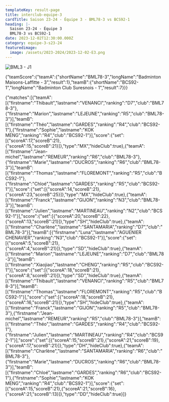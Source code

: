 ```yaml
---
templateKey: result-page
title: interclub-equipe-3
cardTitle: Saison 23-24 - Équipe 3 - BML78-3 vs BCS92-1 
heading: |-
  Saison 23-24 - Équipe 3
  BML78-3 vs BCS92-1
date: 2023-12-02T12:30:00.000Z
category: equipe-3-s23-24
featuredimage:
  image: /assets/2023-2024/2023-12-02-E3.png
---
```

![](/assets/2023-2024/2023-12-02-E3.png "BML3 - J1")

<teamscoreboard>{"teamScore":{"teamA":{"shortName":"BML78-3","longName":"Badminton Maisons-Laffitte - 3","result":1},"teamB":{"shortName":"BCS92-1","longName":"Badminton Club Suresnois - 1","result":7}}}</teamscoreboard>

<scoreboard>{"matches":[{"teamA":[{"firstname":"Thibault","lastname":"VENANCI","ranking":"D7","club":"BML78-3"},{"firstname":"Marion","lastname":"LEJEUNE","ranking":"R5","club":"BML78-3"}],"teamB":[{"firstname":"Théo","lastname":"GARDES","ranking":"R4","club":"BCS92-1"},{"firstname":"Sophie","lastname":"KOK MENG","ranking":"R4","club":"BCS92-1"}],"score":{"set":[{"scoreA":17,"scoreB":21},{"scoreA":15,"scoreB":21}]},"type":"MX","hideClub":true},{"teamA":[{"firstname":"Jean-michel","lastname":"REMEUR","ranking":"R6","club":"BML78-3"},{"firstname":"Marie","lastname":"DUCROS","ranking":"R6","club":"BML78-3"}],"teamB":[{"firstname":"Thomas","lastname":"FLOREMONT","ranking":"R5","club":"BCS92-1"},{"firstname":"Chloé","lastname":"GARDES","ranking":"R5","club":"BCS92-1"}],"score":{"set":[{"scoreA":14,"scoreB":21},{"scoreA":23,"scoreB":25}]},"type":"MX","hideClub":true},{"teamA":[{"firstname":"Franck","lastname":"GIJON","ranking":"N3","club":"BML78-3"}],"teamB":[{"firstname":"Julien","lastname":"MARTINEAU","ranking":"N2","club":"BCS92-1"}],"score":{"set":[{"scoreA":20,"scoreB":22},{"scoreA":13,"scoreB":21}]},"type":"SH","hideClub":true},{"teamA":[{"firstname":"Charlène","lastname":"SANTAMARIA","ranking":"D7","club":"BML78-3"}],"teamB":[{"firstname":"Luna","lastname":"AGUENIER CHENAVIER","ranking":"N3","club":"BCS92-1"}],"score":{"set":[{"scoreA":5,"scoreB":21},{"scoreA":4,"scoreB":21}]},"type":"SD","hideClub":true},{"teamA":[{"firstname":"Marion","lastname":"LEJEUNE","ranking":"D7","club":"BML78-3"}],"teamB":[{"firstname":"Xiaojiao","lastname":"CHENG","ranking":"R5","club":"BCS92-1"}],"score":{"set":[{"scoreA":18,"scoreB":21},{"scoreA":8,"scoreB":21}]},"type":"SD","hideClub":true},{"teamA":[{"firstname":"Thibault","lastname":"VENANCI","ranking":"R5","club":"BML78-3"}],"teamB":[{"firstname":"Thomas","lastname":"FLOREMONT","ranking":"R5","club":"BCS92-1"}],"score":{"set":[{"scoreA":18,"scoreB":21},{"scoreA":16,"scoreB":21}]},"type":"SH","hideClub":true},{"teamA":[{"firstname":"Franck","lastname":"GIJON","ranking":"R5","club":"BML78-3"},{"firstname":"Jean-michel","lastname":"REMEUR","ranking":"R5","club":"BML78-3"}],"teamB":[{"firstname":"Théo","lastname":"GARDES","ranking":"R4","club":"BCS92-1"},{"firstname":"Julien","lastname":"MARTINEAU","ranking":"R4","club":"BCS92-1"}],"score":{"set":[{"scoreA":15,"scoreB":21},{"scoreA":21,"scoreB":19},{"scoreA":17,"scoreB":21}]},"type":"DH","hideClub":true},{"teamA":[{"firstname":"Charlène","lastname":"SANTAMARIA","ranking":"R6","club":"BML78-3"},{"firstname":"Marie","lastname":"DUCROS","ranking":"R6","club":"BML78-3"}],"teamB":[{"firstname":"Chloé","lastname":"GARDES","ranking":"R6","club":"BCS92-1"},{"firstname":"Sophie","lastname":"KOK MENG","ranking":"R4","club":"BCS92-1"}],"score":{"set":[{"scoreA":15,"scoreB":21},{"scoreA":21,"scoreB":16},{"scoreA":21,"scoreB":13}]},"type":"DD","hideClub":true}]}</scoreboard>